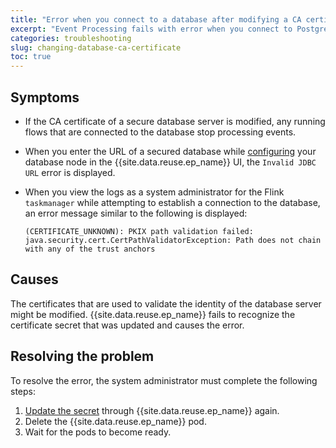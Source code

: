```yaml
---
title: "Error when you connect to a database after modifying a CA certificate"
excerpt: "Event Processing fails with error when you connect to PostgreSQL database server after rotating the CA certificate."
categories: troubleshooting
slug: changing-database-ca-certificate
toc: true
---
```


## Symptoms

- If the CA certificate of a secure database server is modified, any running flows that are connected to the database stop processing events.

- When you enter the URL of a secured database while [configuring](../../nodes/enrichmentnode/#configuring-a-database-node) your database node in the {{site.data.reuse.ep_name}} UI, the `Invalid JDBC URL` error is displayed.

- When you view the logs as a system administrator for the Flink `taskmanager` while attempting to establish a connection to the database, an error message similar to the following is displayed:

  ```shell
  (CERTIFICATE_UNKNOWN): PKIX path validation failed: java.security.cert.CertPathValidatorException: Path does not chain with any of the trust anchors
  ```

## Causes

The certificates that are used to validate the identity of the database server might be modified. {{site.data.reuse.ep_name}} fails to recognize the certificate secret that was updated and causes the error.


## Resolving the problem

To resolve the error, the system administrator must complete the following steps:

1. [Update the secret](../../installing/configuring/#configuring-ssl-for-api-server-database-and-schema-registry) through {{site.data.reuse.ep_name}} again.
2. Delete the {{site.data.reuse.ep_name}} pod.
3. Wait for the pods to become ready.
